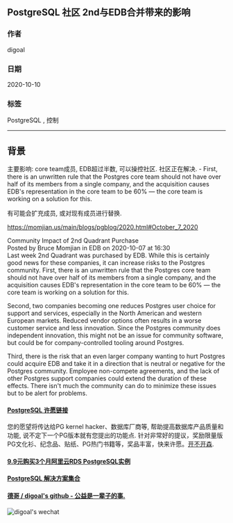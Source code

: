 ## PostgreSQL 社区 2nd与EDB合并带来的影响    
    
### 作者    
digoal    
    
### 日期    
2020-10-10    
    
### 标签    
PostgreSQL , 控制    
    
----    
    
## 背景    
主要影响: core team成员, EDB超过半数, 可以操控社区. 社区正在解决. - First, there is an unwritten rule that the Postgres core team should not have over half of its members from a single company, and the acquisition causes EDB's representation in the core team to be 60% — the core team is working on a solution for this.    
  
有可能会扩充成员, 或对现有成员进行替换.   
    
    
https://momjian.us/main/blogs/pgblog/2020.html#October_7_2020    
    
Community Impact of 2nd Quadrant Purchase    
Posted by Bruce Momjian in EDB on 2020-10-07 at 16:30    
Last week 2nd Quadrant was purchased by EDB. While this is certainly good news for these companies, it can increase risks to the Postgres community. First, there is an unwritten rule that the Postgres core team should not have over half of its members from a single company, and the acquisition causes EDB's representation in the core team to be 60% — the core team is working on a solution for this.    
    
Second, two companies becoming one reduces Postgres user choice for support and services, especially in the North American and western European markets. Reduced vendor options often results in a worse customer service and less innovation. Since the Postgres community does independent innovation, this might not be an issue for community software, but could be for company-controlled tooling around Postgres.    
    
Third, there is the risk that an even larger company wanting to hurt Postgres could acquire EDB and take it in a direction that is neutral or negative for the Postgres community. Employee non-compete agreements, and the lack of other Postgres support companies could extend the duration of these effects. There isn't much the community can do to minimize these issues but to be alert for problems.    
    
    
  
#### [PostgreSQL 许愿链接](https://github.com/digoal/blog/issues/76 "269ac3d1c492e938c0191101c7238216")
您的愿望将传达给PG kernel hacker、数据库厂商等, 帮助提高数据库产品质量和功能, 说不定下一个PG版本就有您提出的功能点. 针对非常好的提议，奖励限量版PG文化衫、纪念品、贴纸、PG热门书籍等，奖品丰富，快来许愿。[开不开森](https://github.com/digoal/blog/issues/76 "269ac3d1c492e938c0191101c7238216").  
  
  
#### [9.9元购买3个月阿里云RDS PostgreSQL实例](https://www.aliyun.com/database/postgresqlactivity "57258f76c37864c6e6d23383d05714ea")
  
  
#### [PostgreSQL 解决方案集合](https://yq.aliyun.com/topic/118 "40cff096e9ed7122c512b35d8561d9c8")
  
  
#### [德哥 / digoal's github - 公益是一辈子的事.](https://github.com/digoal/blog/blob/master/README.md "22709685feb7cab07d30f30387f0a9ae")
  
  
![digoal's wechat](../pic/digoal_weixin.jpg "f7ad92eeba24523fd47a6e1a0e691b59")
  
